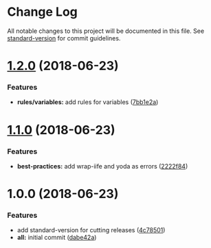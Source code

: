 # Change Log

All notable changes to this project will be documented in this file. See [standard-version](https://github.com/conventional-changelog/standard-version) for commit guidelines.

<a name="1.2.0"></a>
# [1.2.0](https://github.com/willsoto/eslint-config-base/compare/v1.1.0...v1.2.0) (2018-06-23)


### Features

* **rules/variables:** add rules for variables ([7bb1e2a](https://github.com/willsoto/eslint-config-base/commit/7bb1e2a))



<a name="1.1.0"></a>
# [1.1.0](https://github.com/willsoto/eslint-config-base/compare/v1.0.0...v1.1.0) (2018-06-23)


### Features

* **best-practices:** add wrap-iife and yoda as errors ([2222f84](https://github.com/willsoto/eslint-config-base/commit/2222f84))



<a name="1.0.0"></a>
# 1.0.0 (2018-06-23)


### Features

* add standard-version for cutting releases ([4c78501](https://github.com/willsoto/eslint-config-base/commit/4c78501))
* **all:** initial commit ([dabe42a](https://github.com/willsoto/eslint-config-base/commit/dabe42a))
